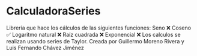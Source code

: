 # CalculadoraSeries
Librería que hace los cálculos de las siguientes funciones: 
Seno ❌
Coseno ✅
Logaritmo natural ❌
Raíz cuadrada ❌
Exponencial ❌
Los calculos se realizan usando series de Taylor.
Creada por Guillermo Moreno Rivera y Luis Fernando Chávez Jiménez
